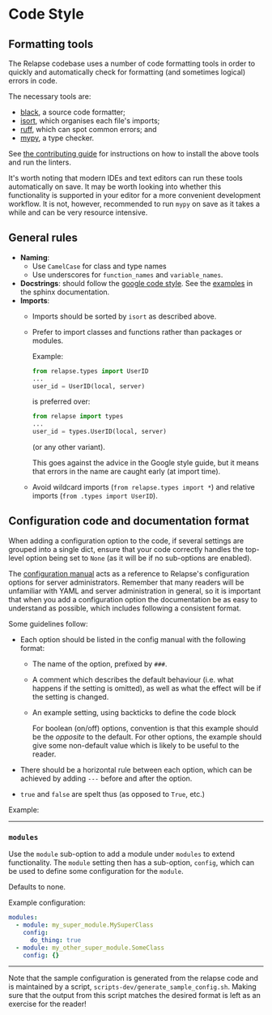 # Code Style

## Formatting tools

The Relapse codebase uses a number of code formatting tools in order to
quickly and automatically check for formatting (and sometimes logical)
errors in code.

The necessary tools are:

- [black](https://black.readthedocs.io/en/stable/), a source code formatter;
- [isort](https://pycqa.github.io/isort/), which organises each file's imports;
- [ruff](https://github.com/charliermarsh/ruff), which can spot common errors; and
- [mypy](https://mypy.readthedocs.io/en/stable/), a type checker.

See [the contributing guide](development/contributing_guide.md#run-the-linters) for instructions
on how to install the above tools and run the linters.

It's worth noting that modern IDEs and text editors can run these tools
automatically on save. It may be worth looking into whether this
functionality is supported in your editor for a more convenient
development workflow. It is not, however, recommended to run `mypy`
on save as it takes a while and can be very resource intensive.

## General rules

-   **Naming**:
    -   Use `CamelCase` for class and type names
    -   Use underscores for `function_names` and `variable_names`.
-   **Docstrings**: should follow the [google code
    style](https://google.github.io/styleguide/pyguide.html#38-comments-and-docstrings).
    See the
    [examples](http://sphinxcontrib-napoleon.readthedocs.io/en/latest/example_google.html)
    in the sphinx documentation.
-   **Imports**:
    -   Imports should be sorted by `isort` as described above.
    -   Prefer to import classes and functions rather than packages or
        modules.

        Example:

        ```python
        from relapse.types import UserID
        ...
        user_id = UserID(local, server)
        ```

        is preferred over:

        ```python
        from relapse import types
        ...
        user_id = types.UserID(local, server)
        ```

        (or any other variant).

        This goes against the advice in the Google style guide, but it
        means that errors in the name are caught early (at import time).

    -   Avoid wildcard imports (`from relapse.types import *`) and
        relative imports (`from .types import UserID`).

## Configuration code and documentation format

When adding a configuration option to the code, if several settings are grouped into a single dict, ensure that your code
correctly handles the top-level option being set to `None` (as it will be if no sub-options are enabled).

The [configuration manual](usage/configuration/config_documentation.md) acts as a
reference to Relapse's configuration options for server administrators.
Remember that many readers will be unfamiliar with YAML and server
administration in general, so it is important that when you add
a configuration option the documentation be as easy to understand as possible, which 
includes following a consistent format.

Some guidelines follow:

- Each option should be listed in the config manual with the following format:
      
    - The name of the option, prefixed by `###`. 

    - A comment which describes the default behaviour (i.e. what
        happens if the setting is omitted), as well as what the effect
        will be if the setting is changed.
    - An example setting, using backticks to define the code block

        For boolean (on/off) options, convention is that this example
        should be the *opposite* to the default. For other options, the example should give
        some non-default value which is likely to be useful to the reader.

- There should be a horizontal rule between each option, which can be achieved by adding `---` before and
  after the option.
- `true` and `false` are spelt thus (as opposed to `True`, etc.)

Example:

---
### `modules`

Use the `module` sub-option to add a module under `modules` to extend functionality. 
The `module` setting then has a sub-option, `config`, which can be used to define some configuration
for the `module`.

Defaults to none.

Example configuration:
```yaml
modules:
  - module: my_super_module.MySuperClass
    config:
      do_thing: true
  - module: my_other_super_module.SomeClass
    config: {}
```
---

Note that the sample configuration is generated from the relapse code
and is maintained by a script, `scripts-dev/generate_sample_config.sh`.
Making sure that the output from this script matches the desired format
is left as an exercise for the reader!

